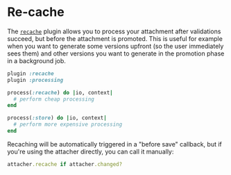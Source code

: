 # Re-cache

The [`recache`][recache] plugin allows you to process your attachment after
validations succeed, but before the attachment is promoted. This is useful for
example when you want to generate some versions upfront (so the user
immediately sees them) and other versions you want to generate in the promotion
phase in a background job.

```rb
plugin :recache
plugin :processing

process(:recache) do |io, context|
  # perform cheap processing
end

process(:store) do |io, context|
  # perform more expensive processing
end
```

Recaching will be automatically triggered in a "before save" callback, but if
you're using the attacher directly, you can call it manually:

```rb
attacher.recache if attacher.changed?
```

[recache]: /lib/shrine/plugins/recache.rb
